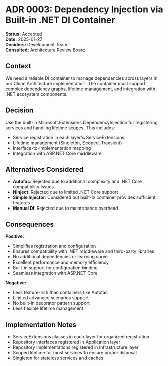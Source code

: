 # ADR 0003: Dependency Injection via Built-in .NET DI Container

**Status:** Accepted  
**Date:** 2025-01-27  
**Deciders:** Development Team  
**Consulted:** Architecture Review Board  

## Context  
We need a reliable DI container to manage dependencies across layers in our Clean Architecture implementation. The container must support complex dependency graphs, lifetime management, and integration with .NET ecosystem components.

## Decision  
Use the built-in Microsoft.Extensions.DependencyInjection for registering services and handling lifetime scopes. This includes:
- Service registration in each layer's ServiceExtensions
- Lifetime management (Singleton, Scoped, Transient)
- Interface-to-implementation mapping
- Integration with ASP.NET Core middleware

## Alternatives Considered  
- **Autofac**: Rejected due to additional complexity and .NET Core compatibility issues
- **Ninject**: Rejected due to limited .NET Core support
- **Simple Injector**: Considered but built-in container provides sufficient features
- **Manual DI**: Rejected due to maintenance overhead

## Consequences  
**Positive:**
- Simplifies registration and configuration
- Ensures compatibility with .NET middleware and third-party libraries
- No additional dependencies or learning curve
- Excellent performance and memory efficiency
- Built-in support for configuration binding
- Seamless integration with ASP.NET Core

**Negative:**
- Less feature-rich than containers like Autofac
- Limited advanced scenarios support
- No built-in decorator pattern support
- Less flexible lifetime management

## Implementation Notes  
- ServiceExtensions classes in each layer for organized registration
- Repository interfaces registered in Application layer
- Repository implementations registered in Infrastructure layer
- Scoped lifetime for most services to ensure proper disposal
- Singleton for stateless services and caches
